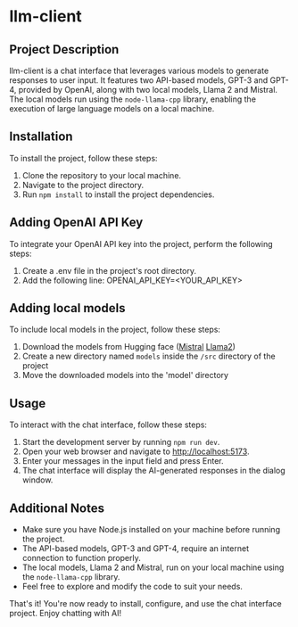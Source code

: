 # llm-client

## Project Description
llm-client is a chat interface that leverages various models to generate responses to user input. It features two API-based models, GPT-3 and GPT-4, provided by OpenAI, along with two local models, Llama 2 and Mistral. The local models run using the `node-llama-cpp` library, enabling the execution of large language models on a local machine.

## Installation
To install the project, follow these steps:
1. Clone the repository to your local machine.
2. Navigate to the project directory.
3. Run `npm install` to install the project dependencies.

## Adding OpenAI API Key
To integrate your OpenAI API key into the project, perform the following steps:
1. Create a .env file in the project's root directory.
2. Add the following line: OPENAI_API_KEY=<YOUR_API_KEY>

## Adding local models
To include local models in the project, follow these steps:
1. Download the models from Hugging face ([Mistral](https://huggingface.co/TheBloke/Mistral-7B-Instruct-v0.2-GGUF/resolve/main/mistral-7b-instruct-v0.2.Q2_K.gguf?download=true) [Llama2](https://huggingface.co/TheBloke/Llama-2-7B-Chat-GGUF/resolve/main/llama-2-7b-chat.Q4_K_M.gguf?download=true))
2. Create a new directory named `models` inside the `/src` directory of the project
3. Move the downloaded models into the 'model' directory

## Usage
To interact with the chat interface, follow these steps:
1. Start the development server by running `npm run dev`.
2. Open your web browser and navigate to [http://localhost:5173](http://localhost:5173).
3. Enter your messages in the input field and press Enter.
4. The chat interface will display the AI-generated responses in the dialog window.

## Additional Notes
- Make sure you have Node.js installed on your machine before running the project.
- The API-based models, GPT-3 and GPT-4, require an internet connection to function properly.
- The local models, Llama 2 and Mistral, run on your local machine using the `node-llama-cpp` library.
- Feel free to explore and modify the code to suit your needs.

That's it! You're now ready to install, configure, and use the chat interface project. Enjoy chatting with AI!
